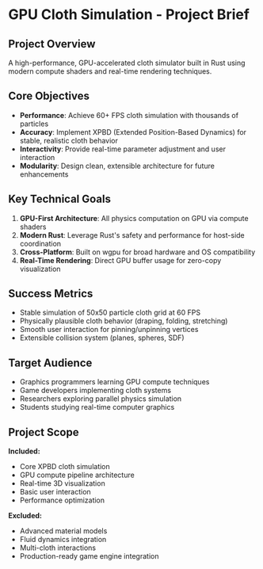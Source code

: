 # GPU Cloth Simulation - Project Brief

## Project Overview
A high-performance, GPU-accelerated cloth simulator built in Rust using modern compute shaders and real-time rendering techniques.

## Core Objectives
- **Performance**: Achieve 60+ FPS cloth simulation with thousands of particles
- **Accuracy**: Implement XPBD (Extended Position-Based Dynamics) for stable, realistic cloth behavior
- **Interactivity**: Provide real-time parameter adjustment and user interaction
- **Modularity**: Design clean, extensible architecture for future enhancements

## Key Technical Goals
1. **GPU-First Architecture**: All physics computation on GPU via compute shaders
2. **Modern Rust**: Leverage Rust's safety and performance for host-side coordination
3. **Cross-Platform**: Built on wgpu for broad hardware and OS compatibility
4. **Real-Time Rendering**: Direct GPU buffer usage for zero-copy visualization

## Success Metrics
- Stable simulation of 50x50 particle cloth grid at 60 FPS
- Physically plausible cloth behavior (draping, folding, stretching)
- Smooth user interaction for pinning/unpinning vertices
- Extensible collision system (planes, spheres, SDF)

## Target Audience
- Graphics programmers learning GPU compute techniques
- Game developers implementing cloth systems
- Researchers exploring parallel physics simulation
- Students studying real-time computer graphics

## Project Scope
**Included:**
- Core XPBD cloth simulation
- GPU compute pipeline architecture
- Real-time 3D visualization
- Basic user interaction
- Performance optimization

**Excluded:**
- Advanced material models
- Fluid dynamics integration
- Multi-cloth interactions
- Production-ready game engine integration